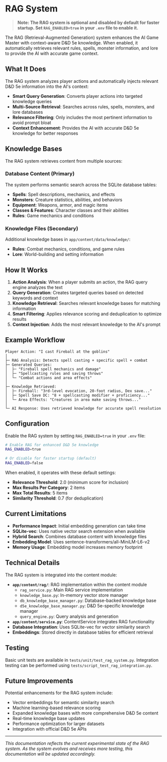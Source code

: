 # RAG System

> **Note: The RAG system is optional and disabled by default for faster startup. Set `RAG_ENABLED=true` in your `.env` file to enable it.**

The RAG (Retrieval-Augmented Generation) system enhances the AI Game Master with context-aware D&D 5e knowledge. When enabled, it automatically retrieves relevant rules, spells, monster information, and lore to provide the AI with accurate game context.

## What It Does

The RAG system analyzes player actions and automatically injects relevant D&D 5e information into the AI's context:

- **Smart Query Generation**: Converts player actions into targeted knowledge queries
- **Multi-Source Retrieval**: Searches across rules, spells, monsters, and lore databases
- **Relevance Filtering**: Only includes the most pertinent information to avoid prompt bloat
- **Context Enhancement**: Provides the AI with accurate D&D 5e knowledge for better responses

## Knowledge Bases

The RAG system retrieves content from multiple sources:

### Database Content (Primary)
The system performs semantic search across the SQLite database tables:
- **Spells**: Spell descriptions, mechanics, and effects
- **Monsters**: Creature statistics, abilities, and behaviors
- **Equipment**: Weapons, armor, and magic items
- **Classes & Features**: Character classes and their abilities
- **Rules**: Game mechanics and conditions

### Knowledge Files (Secondary)
Additional knowledge bases in `app/content/data/knowledge/`:
- **Rules**: Combat mechanics, conditions, and game rules
- **Lore**: World-building and setting information

## How It Works

1. **Action Analysis**: When a player submits an action, the RAG query engine analyzes the text
2. **Query Generation**: Creates targeted queries based on detected keywords and context
3. **Knowledge Retrieval**: Searches relevant knowledge bases for matching information
4. **Smart Filtering**: Applies relevance scoring and deduplication to optimize results
5. **Context Injection**: Adds the most relevant knowledge to the AI's prompt

## Example Workflow

```
Player Action: "I cast Fireball at the goblins"
│
├─ RAG Analysis: Detects spell casting + specific spell + combat
├─ Generated Queries:
│  ├─ "Fireball spell mechanics and damage"
│  ├─ "Spellcasting rules and saving throws"
│  └─ "Combat actions and area effects"
│
├─ Knowledge Retrieved:
│  ├─ Fireball: "3rd-level evocation, 20-foot radius, Dex save..."
│  ├─ Spell Save DC: "8 + spellcasting modifier + proficiency..."
│  └─ Area Effects: "Creatures in area make saving throws..."
│
└─ AI Response: Uses retrieved knowledge for accurate spell resolution
```

## Configuration

Enable the RAG system by setting `RAG_ENABLED=true` in your `.env` file:

```bash
# Enable RAG for enhanced D&D 5e knowledge
RAG_ENABLED=true

# Or disable for faster startup (default)
RAG_ENABLED=false
```

When enabled, it operates with these default settings:

- **Relevance Threshold**: 2.0 (minimum score for inclusion)
- **Max Results Per Category**: 2 items
- **Max Total Results**: 5 items
- **Similarity Threshold**: 0.7 (for deduplication)

## Current Limitations

- **Performance Impact**: Initial embedding generation can take time
- **SQLite-vec**: Uses native vector search extension when available
- **Hybrid Search**: Combines database content with knowledge files
- **Embedding Model**: Uses sentence-transformers/all-MiniLM-L6-v2
- **Memory Usage**: Embedding model increases memory footprint

## Technical Details

The RAG system is integrated into the content module:

- **`app/content/rag/`**: RAG implementation within the content module
  - `rag_service.py`: Main RAG service implementation
  - `knowledge_base.py`: In-memory vector store manager
  - `db_knowledge_base_manager.py`: Database-backed knowledge base
  - `d5e_knowledge_base_manager.py`: D&D 5e-specific knowledge manager
  - `query_engine.py`: Query analysis and generation
- **`app/content/service.py`**: ContentService integrates RAG functionality
- **Database Integration**: Uses SQLite-vec for vector similarity search
- **Embeddings**: Stored directly in database tables for efficient retrieval

## Testing

Basic unit tests are available in `tests/unit/test_rag_system.py`. Integration testing can be performed using `tests/script_test_rag_integration.py`.

## Future Improvements

Potential enhancements for the RAG system include:

- Vector embeddings for semantic similarity search
- Machine learning-based relevance scoring
- Expanded knowledge bases with more comprehensive D&D 5e content
- Real-time knowledge base updates
- Performance optimization for larger datasets
- Integration with official D&D 5e APIs

---

*This documentation reflects the current experimental state of the RAG system. As the system evolves and receives more testing, this documentation will be updated accordingly.*
